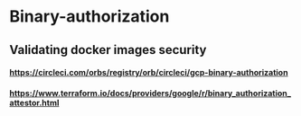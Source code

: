 # Binary-authorization


## Validating docker images security


#### https://circleci.com/orbs/registry/orb/circleci/gcp-binary-authorization

#### https://www.terraform.io/docs/providers/google/r/binary_authorization_attestor.html
